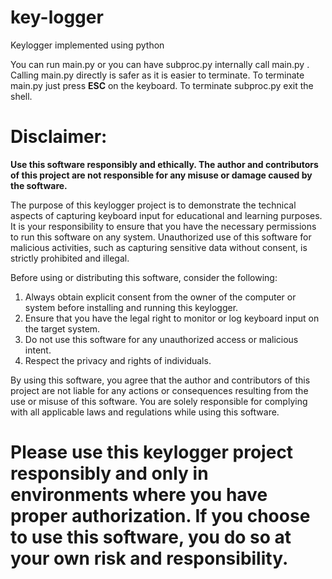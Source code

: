 # key-logger
Keylogger implemented using python

You can run main.py or you can have subproc.py internally call main.py .
Calling main.py directly is safer as it is easier to terminate. 
To terminate main.py just press **ESC** on the keyboard. 
To terminate subproc.py exit the shell.

Disclaimer:
===========================
**Use this software responsibly and ethically. The author and contributors of this project are not responsible for any misuse or damage caused by the software.**

The purpose of this keylogger project is to demonstrate the technical aspects of capturing keyboard input for educational and learning purposes. It is your responsibility to ensure that you have the necessary permissions to run this software on any system. Unauthorized use of this software for malicious activities, such as capturing sensitive data without consent, is strictly prohibited and illegal.

Before using or distributing this software, consider the following:

1. Always obtain explicit consent from the owner of the computer or system before installing and running this keylogger.
2. Ensure that you have the legal right to monitor or log keyboard input on the target system.
3. Do not use this software for any unauthorized access or malicious intent.
4. Respect the privacy and rights of individuals.

By using this software, you agree that the author and contributors of this project are not liable for any actions or consequences resulting from the use or misuse of this software. You are solely responsible for complying with all applicable laws and regulations while using this software.

Please use this keylogger project responsibly and only in environments where you have proper authorization. If you choose to use this software, you do so at your own risk and responsibility.
===========================


